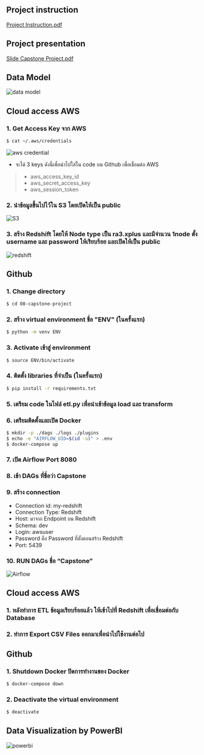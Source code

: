 ## Project instruction
[Project Instruction.pdf](https://github.com/ananmind/-swu-ds525/files/10274055/Project.Instruction.pdf)
<br>

## Project presentation
[Slide Capstone Project.pdf](https://github.com/ananmind/-swu-ds525/files/10273958/Slide.Capstone.Project.pdf)
<br>

## Data Model
![data model](https://user-images.githubusercontent.com/112712486/208810901-2649eead-8679-4189-819f-2850e5af1909.jpg)

## Cloud access AWS
### 1. Get Access Key จาก AWS
```sh
$ cat ~/.aws/credentials
```
![aws credential](https://user-images.githubusercontent.com/112712486/208808834-2556caa2-d3da-4431-ac75-73452eb8f377.jpg)
- จะได้ 3 keys ดังนี้เพื่อนำไปใส่ใน code บน Github เพื่อเชื่อมต่อ AWS
> - aws_access_key_id
> - aws_secret_access_key
> - aws_session_token
### 2. นำข้อมูลขึ้นไปไว้ใน S3 โดยเปิดให้เป็น public
![S3](https://user-images.githubusercontent.com/112712486/208809459-ffe0b5d6-f6fc-428f-8ace-0137ac2bd980.jpg)
### 3. สร้าง Redshift โดยให้ Node type เป็น ra3.xplus และมีจำนวน 1node ตั้ง username และ password ให้เรียบร้อย และเปิดให้เป็น public
![redshift](https://user-images.githubusercontent.com/112712486/208809606-0dc72e79-1790-4b74-9fb8-1278aa3bb4c0.jpg)

## Github
### 1. Change directory  
```sh
$ cd 08-capstone-project
```

### 2.	สร้าง virtual environment ชื่อ "ENV" (ในครั้งแรก)
```sh
$ python -m venv ENV
```

### 3.	Activate เข้าสู่ environment
```sh
$ source ENV/bin/activate
```

### 4. ติดตั้ง libraries ที่จำเป็น (ในครั้งแรก)
```sh
$ pip install -r requirements.txt
```

### 5. เตรียม code ในไฟล์ etl.py เพื่อนำเข้าข้อมูล load และ transform

### 6. เตรียมติดตั้งและเปิด Docker
```sh
$ mkdir -p ./dags ./logs ./plugins
$ echo -e "AIRFLOW_UID=$(id -u)" > .env
$ docker-compose up
```

### 7.	เปิด Airflow Port 8080

### 8. เข้า DAGs ที่ชื่อว่า Capstone 

### 9. สร้าง connection 
- Connection id: my-redshift 
- Connection Type: Redshift
- Host: มาจาก Endpoint บน Redshift
- Schema: dev 
- Login:  awsuser 
- Password คือ Password ที่ตั้งตอนสร้าง Redshift 
- Port: 5439

### 10.	RUN DAGs ชื่อ “Capstone”
![Airflow](https://user-images.githubusercontent.com/112712486/208810042-a1e53ab3-5619-4273-aa30-bdda9467bd1c.jpg)

## Cloud access AWS
### 1. หลังทำการ ETL ข้อมูลเรียบร้อยแล้ว ให้เข้าไปที่ Redshift เพื่อเชื่อมต่อกับ Database 
### 2. ทำการ Export CSV Files ออกมาเพื่อนำไปใช้งานต่อไป   

## Github
### 1.	Shutdown Docker ปิดการทำงานของ Docker
```sh
$ docker-compose down
```
### 2.	Deactivate the virtual environment
```sh
$ deactivate
```

## Data Visualization by PowerBI
![powerbi](https://user-images.githubusercontent.com/112712486/208810548-deb5c506-9649-4b37-9796-7f19b16aaae7.jpg)
